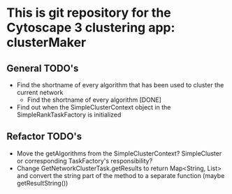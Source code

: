 # This is git repository for the Cytoscape 3 clustering app: clusterMaker

## General TODO's
- Find the shortname of every algorithm that has been used to cluster the
    current network
    - Find the shortname of every algorithm [DONE]
- Find out when the SimpleClusterContext object in the SimpleRankTaskFactory is initialized

## Refactor TODO's
- Move the getAlgorithms from the SimpleClusterContext? SimpleCluster or corresponding TaskFactory's responsibility?
- Change GetNetworkClusterTask.getResults to return Map<String, List<CyNode>> and convert the string part of the method
    to a separate function (maybe getResultString())
